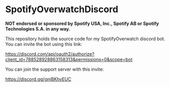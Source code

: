 # SpotifyOverwatchDiscord

**NOT endorsed or sponsored by Spotify USA, Inc., Spotify AB or Spotify Technologies S.A. in any way.**

This repository holds the source code for my SpotifyOverwatch discord bot. You can invite the bot using this link:

https://discord.com/api/oauth2/authorize?client_id=788528928863158313&permissions=0&scope=bot

You can join the support server with this invite:

https://discord.gg/gnjBKhvEUC
